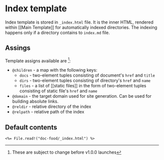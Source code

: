 # Index template

Index template is stored in `_index.html` file.
It is the inner HTML, rendered within [[Main Template]] for automatically
indexed directories. The indexing happens only if a directory contains to
`index.md` file.

## Assings

Template assigns available are [^1]:

  - `@children` - a map with the following keys:
    - `docs` - two-element tuples consisting of document's `href` and `title`
    - `dirs` - two-element tuples consisting of directory's `href` and `name`
    - `files` - a list of [[static files]] in the form of two-element tuples consisting of static file's `href` and `name`
  - `@domain` - the target domain used for site generation. Can be used for
    building absolute links.
  - `@reldir` - relative directory of the index
  - `@relpath` - relative path of the index

## Default contents

```
<%= File.read!("doc-food/_index.html") %>
```

[^1]: These are subject to change before v1.0.0 launches
